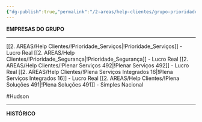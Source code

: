 ```yaml
---
{"dg-publish":true,"permalink":"/2-areas/help-clientes/grupo-prioridade/","dgPassFrontmatter":true,"created":"2025-09-12T16:43:34.397-03:00","updated":"2025-09-12T16:58:45.411-03:00"}
---
```


**EMPRESAS DO GRUPO**
___
[[2. AREAS/Help Clientes/!Prioridade_Serviços\|!Prioridade_Serviços]] - Lucro Real
[[2. AREAS/Help Clientes/!Prioridade_Segurança\|!Prioridade_Segurança]] - Lucro Real
[[2. AREAS/Help Clientes/!Plenar Serviços 492\|!Plenar Serviços 492]] - Lucro Real
[[2. AREAS/Help Clientes/!Plena Serviços Integrados 16\|!Plena Serviços Integrados 16]] - Lucro Real
[[2. AREAS/Help Clientes/!Plena Soluções 491\|!Plena Soluções 491]] - Simples Nacional

#Hudson 
___

**HISTÓRICO**

